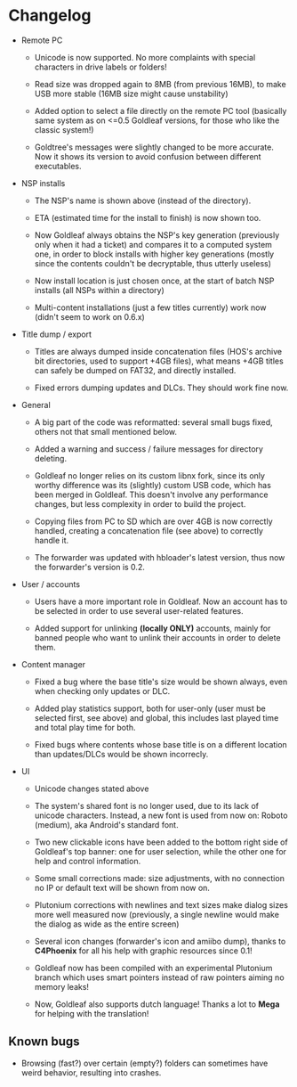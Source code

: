 # Changelog

- Remote PC

  - Unicode is now supported. No more complaints with special characters in drive labels or folders!

  - Read size was dropped again to 8MB (from previous 16MB), to make USB more stable (16MB size might cause unstability)

  - Added option to select a file directly on the remote PC tool (basically same system as on <=0.5 Goldleaf versions, for those who like the classic system!)

  - Goldtree's messages were slightly changed to be more accurate. Now it shows its version to avoid confusion between different executables.

- NSP installs

  - The NSP's name is shown above (instead of the directory).

  - ETA (estimated time for the install to finish) is now shown too.

  - Now Goldleaf always obtains the NSP's key generation (previously only when it had a ticket) and compares it to a computed system one, in order to block installs with higher key generations (mostly since the contents couldn't be decryptable, thus utterly useless)

  - Now install location is just chosen once, at the start of batch NSP installs (all NSPs within a directory)

  - Multi-content installations (just a few titles currently) work now (didn't seem to work on 0.6.x)

- Title dump / export

  - Titles are always dumped inside concatenation files (HOS's archive bit directories, used to support +4GB files), what means +4GB titles can safely be dumped on FAT32, and directly installed.

  - Fixed errors dumping updates and DLCs. They should work fine now.

- General

  - A big part of the code was reformatted: several small bugs fixed, others not that small mentioned below.

  - Added a warning and success / failure messages for directory deleting.

  - Goldleaf no longer relies on its custom libnx fork, since its only worthy difference was its (slightly) custom USB code, which has been merged in Goldleaf. This doesn't involve any performance changes, but less complexity in order to build the project.

  - Copying files from PC to SD which are over 4GB is now correctly handled, creating a concatenation file (see above) to correctly handle it.

  - The forwarder was updated with hbloader's latest version, thus now the forwarder's version is 0.2.

- User / accounts

  - Users have a more important role in Goldleaf. Now an account has to be selected in order to use several user-related features.

  - Added support for unlinking **(locally ONLY)** accounts, mainly for banned people who want to unlink their accounts in order to delete them.

- Content manager

  - Fixed a bug where the base title's size would be shown always, even when checking only updates or DLC.

  - Added play statistics support, both for user-only (user must be selected first, see above) and global, this includes last played time and total play time for both.

  - Fixed bugs where contents whose base title is on a different location than updates/DLCs would be shown incorrecly.

- UI

  - Unicode changes stated above

  - The system's shared font is no longer used, due to its lack of unicode characters. Instead, a new font is used from now on: Roboto (medium), aka Android's standard font.

  - Two new clickable icons have been added to the bottom right side of Goldleaf's top banner: one for user selection, while the other one for help and control information.

  - Some small corrections made: size adjustments, with no connection no IP or default text will be shown from now on.

  - Plutonium corrections with newlines and text sizes make dialog sizes more well measured now (previously, a single newline would make the dialog as wide as the entire screen)

  - Several icon changes (forwarder's icon and amiibo dump), thanks to **C4Phoenix** for all his help with graphic resources since 0.1!

  - Goldleaf now has been compiled with an experimental Plutonium branch which uses smart pointers instead of raw pointers aiming no memory leaks!

  - Now, Goldleaf also supports dutch language! Thanks a lot to **Mega** for helping with the translation!

## Known bugs

- Browsing (fast?) over certain (empty?) folders can sometimes have weird behavior, resulting into crashes.